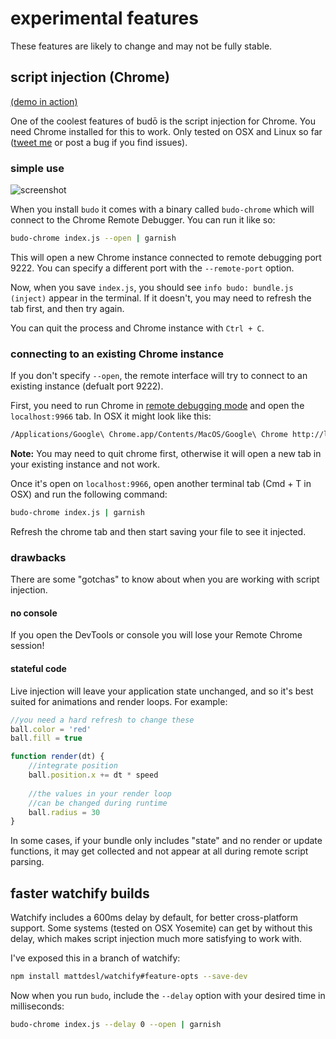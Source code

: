 # experimental features

These features are likely to change and may not be fully stable. 

## script injection (Chrome)

[(demo in action)](https://www.youtube.com/watch?v=cfgeN3G_Gl0)

One of the coolest features of budō is the script injection for Chrome. You need Chrome installed for this to work. Only tested on OSX and Linux so far ([tweet me](https://twitter.com/mattdesl) or post a bug if you find issues). 

### simple use

![screenshot](http://i.imgur.com/LJP7d9I.png)

When you install `budo` it comes with a binary called `budo-chrome` which will connect to the Chrome Remote Debugger. You can run it like so:

```sh
budo-chrome index.js --open | garnish
```

This will open a new Chrome instance connected to remote debugging port 9222. You can specify a different port with the `--remote-port` option.

Now, when you save `index.js`, you should see `info budo: bundle.js (inject)` appear in the terminal. If it doesn't, you may need to refresh the tab first, and then try again.

You can quit the process and Chrome instance with `Ctrl + C`.

### connecting to an existing Chrome instance

If you don't specify `--open`, the remote interface will try to connect to an existing instance (defualt port 9222). 

First, you need to run Chrome in [remote debugging mode](http://www.chromium.org/developers/how-tos/run-chromium-with-flags) and open the `localhost:9966` tab. In OSX it might look like this:

```sh
/Applications/Google\ Chrome.app/Contents/MacOS/Google\ Chrome http://localhost:9966/ --remote-debugging-port=9222
```

**Note:** You may need to quit chrome first, otherwise it will open a new tab in your existing instance and not work.

Once it's open on `localhost:9966`, open another terminal tab (Cmd + T in OSX) and run the following command:

```sh
budo-chrome index.js | garnish
```

Refresh the chrome tab and then start saving your file to see it injected.

### drawbacks

There are some "gotchas" to know about when you are working with script injection.

#### no console

If you open the DevTools or console you will lose your Remote Chrome session! 

#### stateful code

Live injection will leave your application state unchanged, and so it's best suited for animations and render loops. For example:

```js
//you need a hard refresh to change these
ball.color = 'red'
ball.fill = true

function render(dt) {
    //integrate position
    ball.position.x += dt * speed
    
    //the values in your render loop
    //can be changed during runtime
    ball.radius = 30
}
```

In some cases, if your bundle only includes "state" and no render or update functions, it may get collected and not appear at all during remote script parsing. 

## faster watchify builds

Watchify includes a 600ms delay by default, for better cross-platform support. Some systems (tested on OSX Yosemite) can get by without this delay, which makes script injection much more satisfying to work with.

I've exposed this in a branch of watchify:

```sh
npm install mattdesl/watchify#feature-opts --save-dev
```

Now when you run `budo`, include the `--delay` option with your desired time in milliseconds:

```sh
budo-chrome index.js --delay 0 --open | garnish
```